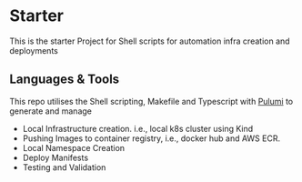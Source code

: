 # Starter

This is the starter Project for Shell scripts for automation infra creation and deployments

## Languages & Tools
This repo utilises the Shell scripting, Makefile and Typescript with [Pulumi](https://www.pulumi.com/docs/) to generate and manage
- Local Infrastructure creation. i.e., local k8s cluster using Kind
- Pushing Images to container registry, i.e., docker hub and AWS ECR.
- Local Namespace Creation
- Deploy Manifests
- Testing and Validation